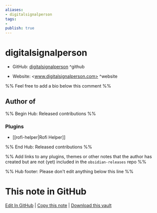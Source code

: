 ```yaml
---
aliases:
- digitalsignalperson
tags:
- 
publish: true
---
```


# digitalsignalperson

- GitHub: [digitalsignalperson](https://github.com/digitalsignalperson/) ^github
<!-- - Discord: `@` ^discord-->
- Website: <www.digitalsignalperson.com> ^website
<!-- - [[Publish sites|Publish site]]: <https://> ^publish-->

%% Feel free to add a bio below this comment %%


## Author of

%% Begin Hub: Released contributions %%
### Plugins
- [[rofi-helper|Rofi Helper]]

%% End Hub: Released contributions %%

%% Add links to any plugins, themes or other notes that the author has created but are not (yet) included in the `obsidian-releases` repo %%

<!--
### Unlisted plugins
-->

<!--
### Others
-->

<!--
## Sponsor this author
-->

<!-- - [[GitHub sponsors]]: [Sponsor @digitalsignalperson on GitHub Sponsors](https://github.com/sponsors/digitalsignalperson) ^github-sponsor-->
<!-- - [[Buy me a coffee]]: <https://> ^buy-me-a-coffee-->
<!-- - [[PayPal]]: <https://> ^paypal-->
<!-- - [[Patreon]]: <https://> ^patreon-->

<!--
## Follow this author
-->

<!-- - [[YouTube Channels|On YouTube]]: <https://> ^youtube-->
<!-- - Twitter: <https://> ^twitter-->
<!-- - ... -->

%% Hub footer: Please don't edit anything below this line %%

# This note in GitHub

<span class="git-footer">[Edit In GitHub](https://github.dev/obsidian-community/obsidian-hub/blob/main/01%20-%20Community/People/digitalsignalperson.md "git-hub-edit-note") | [Copy this note](https://raw.githubusercontent.com/obsidian-community/obsidian-hub/main/01%20-%20Community/People/digitalsignalperson.md "git-hub-copy-note") | [Download this vault](https://github.com/obsidian-community/obsidian-hub/archive/refs/heads/main.zip "git-hub-download-vault") </span>
